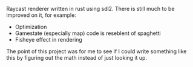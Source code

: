 Raycast renderer written in rust using sdl2.
There is still much to be improved on it, for example:
- Optimization
- Gamestate (especially map) code is reseblent of spaghetti
- Fisheye effect in rendering

The point of this project was for me to see if I could write something like this by figuring out the math instead of just looking it up.
